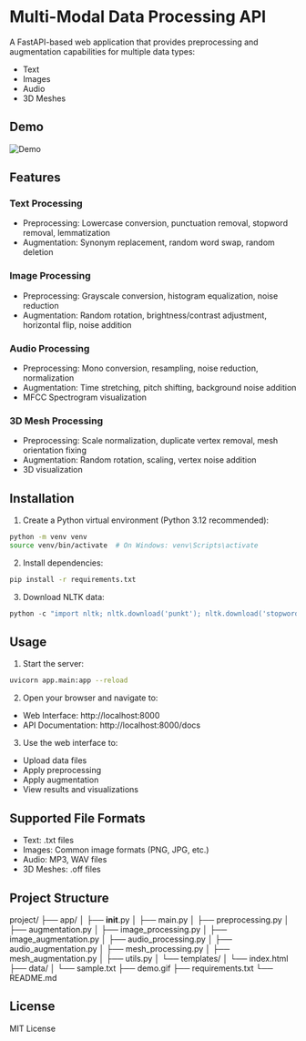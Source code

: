# Multi-Modal Data Processing API

A FastAPI-based web application that provides preprocessing and augmentation capabilities for multiple data types:
- Text
- Images
- Audio
- 3D Meshes

## Demo
![Demo](demo.gif)

## Features

### Text Processing
- Preprocessing: Lowercase conversion, punctuation removal, stopword removal, lemmatization
- Augmentation: Synonym replacement, random word swap, random deletion

### Image Processing
- Preprocessing: Grayscale conversion, histogram equalization, noise reduction
- Augmentation: Random rotation, brightness/contrast adjustment, horizontal flip, noise addition

### Audio Processing
- Preprocessing: Mono conversion, resampling, noise reduction, normalization
- Augmentation: Time stretching, pitch shifting, background noise addition
- MFCC Spectrogram visualization

### 3D Mesh Processing
- Preprocessing: Scale normalization, duplicate vertex removal, mesh orientation fixing
- Augmentation: Random rotation, scaling, vertex noise addition
- 3D visualization

## Installation

1. Create a Python virtual environment (Python 3.12 recommended):

```bash
python -m venv venv
source venv/bin/activate  # On Windows: venv\Scripts\activate
```

2. Install dependencies:

```bash
pip install -r requirements.txt
```

3. Download NLTK data:

```python
python -c "import nltk; nltk.download('punkt'); nltk.download('stopwords'); nltk.download('wordnet'); nltk.download('averaged_perceptron_tagger')"
```

## Usage

1. Start the server:

```bash
uvicorn app.main:app --reload
```

2. Open your browser and navigate to:
- Web Interface: http://localhost:8000
- API Documentation: http://localhost:8000/docs

3. Use the web interface to:
- Upload data files
- Apply preprocessing
- Apply augmentation
- View results and visualizations

## Supported File Formats

- Text: .txt files
- Images: Common image formats (PNG, JPG, etc.)
- Audio: MP3, WAV files
- 3D Meshes: .off files

## Project Structure

project/
├── app/
│   ├── __init__.py
│   ├── main.py
│   ├── preprocessing.py
│   ├── augmentation.py
│   ├── image_processing.py
│   ├── image_augmentation.py
│   ├── audio_processing.py
│   ├── audio_augmentation.py
│   ├── mesh_processing.py
│   ├── mesh_augmentation.py
│   ├── utils.py
│   └── templates/
│       └── index.html
├── data/
│   └── sample.txt
├── demo.gif
├── requirements.txt
└── README.md

## License

MIT License
